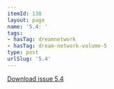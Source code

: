 ```yaml
---
itemId: 138
layout: page
name: '5.4: '
tags:
- hasTag: dreamnetwork
- hasTag: dream-network-volume-5
type: post
urlSlug: '5.4'
---
```

<a href="files/pdfs/Volume_5/5.4-Dream-Network-Bulletin_Volume-5-Number-4.pdf" download="">Download issue 5.4</a>
